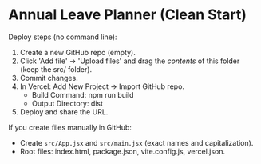# Annual Leave Planner (Clean Start)
Deploy steps (no command line):
1) Create a new GitHub repo (empty).
2) Click 'Add file' -> 'Upload files' and drag the *contents* of this folder (keep the src/ folder).
3) Commit changes.
4) In Vercel: Add New Project -> Import GitHub repo.
   - Build Command: npm run build
   - Output Directory: dist
5) Deploy and share the URL.

If you create files manually in GitHub:
- Create `src/App.jsx` and `src/main.jsx` (exact names and capitalization).
- Root files: index.html, package.json, vite.config.js, vercel.json.
